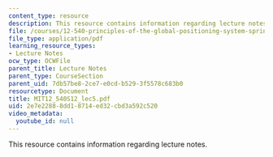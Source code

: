 ```yaml
---
content_type: resource
description: This resource contains information regarding lecture notes.
file: /courses/12-540-principles-of-the-global-positioning-system-spring-2012/2e7e22888dd18714ed32cbd3a592c520_MIT12_540S12_lec5.pdf
file_type: application/pdf
learning_resource_types:
- Lecture Notes
ocw_type: OCWFile
parent_title: Lecture Notes
parent_type: CourseSection
parent_uid: 7db57be8-2ce7-e0cd-b529-3f5578c683b0
resourcetype: Document
title: MIT12_540S12_lec5.pdf
uid: 2e7e2288-8dd1-8714-ed32-cbd3a592c520
video_metadata:
  youtube_id: null
---
```

This resource contains information regarding lecture notes.

